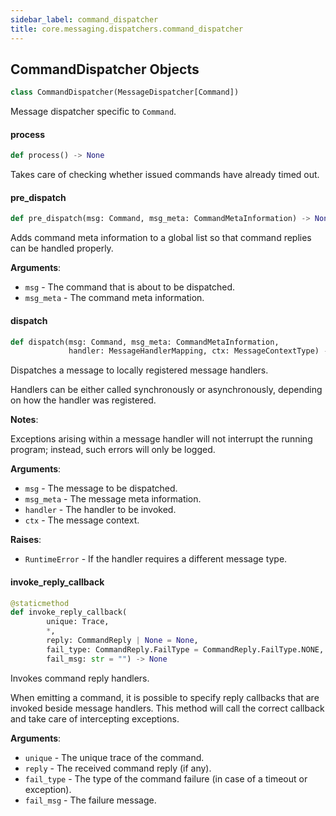```yaml
---
sidebar_label: command_dispatcher
title: core.messaging.dispatchers.command_dispatcher
---
```


## CommandDispatcher Objects

```python
class CommandDispatcher(MessageDispatcher[Command])
```

Message dispatcher specific to ``Command``.

#### process

```python
def process() -> None
```

Takes care of checking whether issued commands have already timed out.

#### pre\_dispatch

```python
def pre_dispatch(msg: Command, msg_meta: CommandMetaInformation) -> None
```

Adds command meta information to a global list so that command replies can be handled properly.

**Arguments**:

- `msg` - The command that is about to be dispatched.
- `msg_meta` - The command meta information.

#### dispatch

```python
def dispatch(msg: Command, msg_meta: CommandMetaInformation,
             handler: MessageHandlerMapping, ctx: MessageContextType) -> None
```

Dispatches a message to locally registered message handlers.

Handlers can be either called synchronously or asynchronously, depending on how the handler was registered.

**Notes**:

  Exceptions arising within a message handler will not interrupt the running program; instead, such errors will only be logged.
  

**Arguments**:

- `msg` - The message to be dispatched.
- `msg_meta` - The message meta information.
- `handler` - The handler to be invoked.
- `ctx` - The message context.
  

**Raises**:

- `RuntimeError` - If the handler requires a different message type.

#### invoke\_reply\_callback

```python
@staticmethod
def invoke_reply_callback(
        unique: Trace,
        *,
        reply: CommandReply | None = None,
        fail_type: CommandReply.FailType = CommandReply.FailType.NONE,
        fail_msg: str = "") -> None
```

Invokes command reply handlers.

When emitting a command, it is possible to specify reply callbacks that are invoked beside message handlers. This method will call the correct callback
and take care of intercepting exceptions.

**Arguments**:

- `unique` - The unique trace of the command.
- `reply` - The received command reply (if any).
- `fail_type` - The type of the command failure (in case of a timeout or exception).
- `fail_msg` - The failure message.

